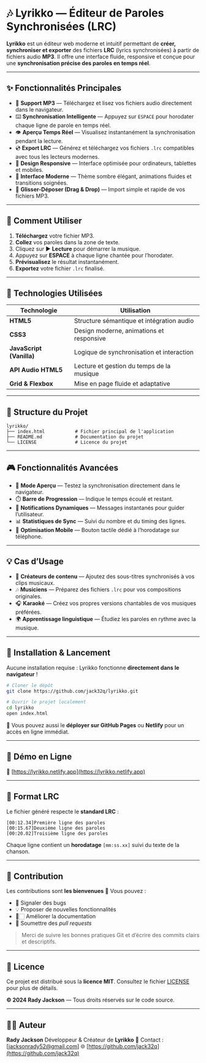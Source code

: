 # 🎶 Lyrikko — Éditeur de Paroles Synchronisées (LRC)

**Lyrikko** est un éditeur web moderne et intuitif permettant de **créer, synchroniser et exporter** des fichiers **LRC** (lyrics synchronisées) à partir de fichiers audio **MP3**.
Il offre une interface fluide, responsive et conçue pour une **synchronisation précise des paroles en temps réel**.

---

## ✨ Fonctionnalités Principales

* 🎵 **Support MP3** — Téléchargez et lisez vos fichiers audio directement dans le navigateur.
* ⌨️ **Synchronisation Intelligente** — Appuyez sur `ESPACE` pour horodater chaque ligne de parole en temps réel.
* 👁️ **Aperçu Temps Réel** — Visualisez instantanément la synchronisation pendant la lecture.
* 💿 **Export LRC** — Générez et téléchargez vos fichiers `.lrc` compatibles avec tous les lecteurs modernes.
* 📱 **Design Responsive** — Interface optimisée pour ordinateurs, tablettes et mobiles.
* 🎯 **Interface Moderne** — Thème sombre élégant, animations fluides et transitions soignées.
* 🔄 **Glisser-Déposer (Drag & Drop)** — Import simple et rapide de vos fichiers MP3.

---

## 🚀 Comment Utiliser

1. **Téléchargez** votre fichier MP3.
2. **Collez** vos paroles dans la zone de texte.
3. Cliquez sur ▶️ **Lecture** pour démarrer la musique.
4. Appuyez sur **ESPACE** à chaque ligne chantée pour l’horodater.
5. **Prévisualisez** le résultat instantanément.
6. **Exportez** votre fichier `.lrc` finalisé.

---

## 🔧 Technologies Utilisées

| Technologie              | Utilisation                               |
| ------------------------ | ----------------------------------------- |
| **HTML5**                | Structure sémantique et intégration audio |
| **CSS3**                 | Design moderne, animations et responsive  |
| **JavaScript (Vanilla)** | Logique de synchronisation et interaction |
| **API Audio HTML5**      | Lecture et gestion du temps de la musique |
| **Grid & Flexbox**       | Mise en page fluide et adaptative         |

---

## 📁 Structure du Projet

```
lyrikko/
├── index.html           # Fichier principal de l'application
├── README.md            # Documentation du projet
└── LICENSE              # Licence du projet
```

---

## 🎮 Fonctionnalités Avancées

* 🧩 **Mode Aperçu** — Testez la synchronisation directement dans le navigateur.
* ⏱️ **Barre de Progression** — Indique le temps écoulé et restant.
* 🔔 **Notifications Dynamiques** — Messages instantanés pour guider l’utilisateur.
* 📊 **Statistiques de Sync** — Suivi du nombre et du timing des lignes.
* 📲 **Optimisation Mobile** — Bouton tactile dédié à l’horodatage sur téléphone.

---

## 💡 Cas d’Usage

* 🎤 **Créateurs de contenu** — Ajoutez des sous-titres synchronisés à vos clips musicaux.
* 🎶 **Musiciens** — Préparez des fichiers `.lrc` pour vos compositions originales.
* 🎧 **Karaoké** — Créez vos propres versions chantables de vos musiques préférées.
* 🌍 **Apprentissage linguistique** — Étudiez les paroles en rythme avec la musique.

---

## 🔧 Installation & Lancement

Aucune installation requise : Lyrikko fonctionne **directement dans le navigateur** !

```bash
# Cloner le dépôt
git clone https://github.com/jack32q/lyrikko.git

# Ouvrir le projet localement
cd lyrikko
open index.html
```

🔹 Vous pouvez aussi le **déployer sur GitHub Pages** ou **Netlify** pour un accès en ligne immédiat.

---

## 🌟 Démo en Ligne

🔗 [https://lyrikko.netlify.app](https://lyrikko.netlify.app)

---

## 📄 Format LRC

Le fichier généré respecte le **standard LRC** :

```
[00:12.34]Première ligne des paroles
[00:15.67]Deuxième ligne des paroles
[00:20.02]Troisième ligne des paroles
```

Chaque ligne contient un **horodatage** `[mm:ss.xx]` suivi du texte de la chanson.

---

## 🤝 Contribution

Les contributions sont **les bienvenues** 🎉
Vous pouvez :

* 🐞 Signaler des bugs
* 💡 Proposer de nouvelles fonctionnalités
* 🧞🏻 Améliorer la documentation
* 🔀 Soumettre des *pull requests*

> Merci de suivre les bonnes pratiques Git et d’écrire des commits clairs et descriptifs.

---

## 📜 Licence

Ce projet est distribué sous la **licence MIT**.
Consultez le fichier [LICENSE](LICENSE) pour plus de détails.

**© 2024 Rady Jackson** — Tous droits réservés sur le code source.

---

## 👨‍💻 Auteur

**Rady Jackson**
Développeur & Créateur de **Lyrikko**
📧 Contact : [[jacksonrady52@gmail.com](mailto:jacksonrady52@gmail.com)]
🌐 [https://github.com/jack32q](https://github.com/jack32q)
